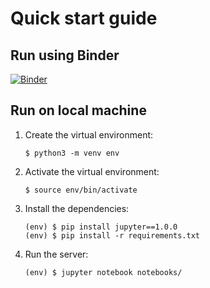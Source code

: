 # Quick start guide
## Run using Binder
[![Binder](https://mybinder.org/badge_logo.svg)](https://mybinder.org/v2/gh/EPOS-NL/eposnl-orfeus-notebooks/HEAD?filepath=notebooks%2F)
## Run on local machine
1. Create the virtual environment:
    ```
    $ python3 -m venv env
    ```
1. Activate the virtual environment:
    ```
    $ source env/bin/activate
    ```
1. Install the dependencies:
    ```
    (env) $ pip install jupyter==1.0.0
    (env) $ pip install -r requirements.txt
    ```
1. Run the server:
    ```
    (env) $ jupyter notebook notebooks/
    ```
